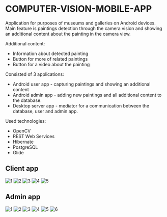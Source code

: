 # COMPUTER-VISION-MOBILE-APP
Application for purposes of museums and galleries on Android devices.  
Main feature is paintings detection through the 
camera vision and showing an additional content about the painting in the camera view.  

Additional content:
* Information about detected painting
* Button for more of related paintings
* Button for a video about the painting

Consisted of 3 applications:  
* Android user app - capturing paintings and showing an additional content
* Android admin app - adding new paintings and all additional content to the database. 
* Desktop server app - mediator for a communication between the database, user and admin app.

Used technologies:
* OpenCV 
* REST Web Services
* Hibernate
* PostgreSQL
* Glide

## Client app
![1](https://user-images.githubusercontent.com/18516460/69900301-caa0f600-1371-11ea-8995-ae60164213de.png)
![2](https://user-images.githubusercontent.com/18516460/69900302-cb398c80-1371-11ea-9dbc-0520f9e6d71e.png)
![3](https://user-images.githubusercontent.com/18516460/69900303-cb398c80-1371-11ea-8b24-b3a8ba9a572a.png)
![4](https://user-images.githubusercontent.com/18516460/69900304-cb398c80-1371-11ea-9c09-76ab14c4621c.png)
![5](https://user-images.githubusercontent.com/18516460/69900305-cbd22300-1371-11ea-853c-8cc0b0f9d7ec.png)

  
  
  
  
## Admin app 
![1](https://user-images.githubusercontent.com/18516460/69900085-cb388d00-136f-11ea-8b43-0596c89f41a6.png)
![2](https://user-images.githubusercontent.com/18516460/69900086-cb388d00-136f-11ea-8411-c6e352580ffc.png)
![3](https://user-images.githubusercontent.com/18516460/69900087-cb388d00-136f-11ea-95db-f78b1a9ae1f0.png)
![4](https://user-images.githubusercontent.com/18516460/69900088-cb388d00-136f-11ea-8ef5-2ce68a89e28f.png)
![5](https://user-images.githubusercontent.com/18516460/69900089-cb388d00-136f-11ea-910f-0551d32c6708.png)
![6](https://user-images.githubusercontent.com/18516460/69900090-cbd12380-136f-11ea-836d-3a5a0bc4de53.png)
